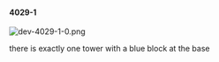 #### 4029-1
![dev-4029-1-0.png](https://github.com/lil-lab/nlvr/raw/master/nlvr/dev/images/4/dev-4029-1-0.png "dev-4029-1-0.png")

there is exactly one tower with a blue block at the base